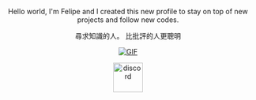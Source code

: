 
<p align="center"> Hello world, I'm Felipe and I created this new profile to stay on top of new projects and follow new codes.



<p align="center"> 尋求知識的人。 比批評的人更聰明
<p align="center"> 
<a href="https://www.youtube.com/watch?v=wYZux3BMc5k" target="blank"><img align="center" alt="GIF" src="https://media.discordapp.net/attachments/937859436091932693/943401582186332160/649718c4b92f9c8ceaf69c61a311f3db.gif?width=640&height=480" /></a>


<p align="center"> 
<a href="https://discord.gg/HtVXP3fQ2z" target="blank"><img align="center" src="https://cdn.discordapp.com/attachments/978490707188781096/982475321280442468/DiscordDevelopmentIcon.png" alt="discord" height="60" width="60"/></a>
</p>
